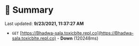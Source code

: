 # 📖 Summary
Last updated: **9/23/2021, 11:37:27 AM**

- `GET` [https://Bhadwa-sala.toxicblte.repl.co](https://Bhadwa-sala.toxicblte.repl.co) - **Down** (120248ms)
